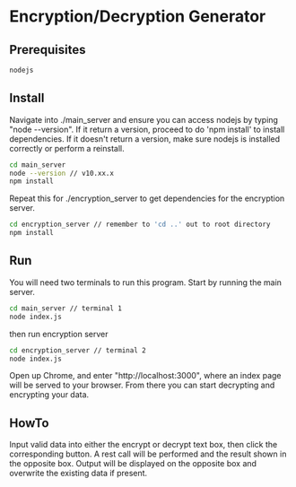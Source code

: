 # Encryption/Decryption Generator

## Prerequisites

```bash
nodejs
```

## Install

Navigate into ./main_server and ensure you can access nodejs by typing "node --version".
If it return a version, proceed to do 'npm install' to install dependencies.
If it doesn't return a version, make sure nodejs is installed correctly or perform a reinstall.

```bash
cd main_server
node --version // v10.xx.x
npm install
```

Repeat this for ./encryption_server to get dependencies for the encryption server.
```bash
cd encryption_server // remember to 'cd ..' out to root directory
npm install
```

## Run

You will need two terminals to run this program. Start by running the main server.

```bash
cd main_server // terminal 1
node index.js
```

then run encryption server

```bash
cd encryption_server // terminal 2
node index.js
```

Open up Chrome, and enter "http://localhost:3000", where an index page will be served to your browser. From there you can start decrypting and encrypting your data.

## HowTo

Input valid data into either the encrypt or decrypt text box, then click the corresponding button. A rest call will be performed and the result shown in the opposite box. Output will be displayed on the opposite box and overwrite the existing data if present.